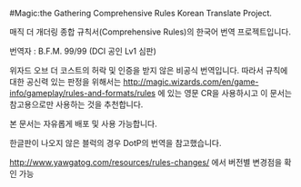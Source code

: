 #Magic:the Gathering Comprehensive Rules Korean Translate Project.

매직 더 개더링 종합 규칙서(Comprehensive Rules)의 한국어 번역 프로젝트입니다.

번역자 : B.F.M. 99/99 (DCI 공인 Lv1 심판)

위자드 오브 더 코스트의 허락 및 인증을 받지 않은 비공식 번역입니다. 따라서 규칙에 대한 공신력 있는 판정을 위해서는
http://magic.wizards.com/en/game-info/gameplay/rules-and-formats/rules 에 있는 영문 CR을 사용하시고
이 문서는 참고용으로만 사용하는 것을 추천합니다.

본 문서는 자유롭게 배포 및 사용 가능합니다.

한글판이 나오지 않은 블럭의 경우 DotP의 번역을 참고했습니다.

http://www.yawgatog.com/resources/rules-changes/ 에서 버전별 변경점을 확인 가능
